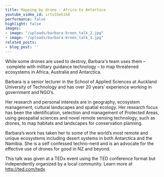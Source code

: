 ```yaml
---
title: Mapping by drone - Africa to Antartica
youtube_video_id: irtsSSek1k8
performance: false
highlight: false
images:
- image: "/uploads/barbara-breen_talk_2.jpg"
- image: "/uploads/barbara-breen_talk_1.jpg"
related_posts:
- blog_post: ''
---
```


While some drones are used to destroy, Barbara's team uses them – complete with military guidance technology – to map threatened ecosystems in Africa, Australia and Antarctica.

Barbara is a senior lecturer in the School of Applied Sciences at Auckland University of Technology and has over 20 years’ experience working in government and NGO’s.

Her research and personal interests are in geography, ecosystem management, cultural landscapes and spatial ecology. Her research focus has been the identification, selection and management of Protected Areas, using geospatial sciences and novel remote sensing technology, such as drones, to map habitats and landscapes for conservation planning.

Barbara’s work has taken her to some of the world’s most remote and unique ecosystems including desert systems in both Antarctica and the Namibia. She is a self confessed techno-nerd and is an advocate for the effective use of drones for good in NZ and beyond.

This talk was given at a TEDx event using the TED conference format but independently organized by a local community. Learn more at http://ted.com/tedx
